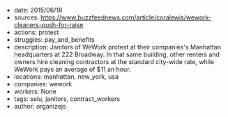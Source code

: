 - date: 2015/06/18
- sources: https://www.buzzfeednews.com/article/coralewis/wework-cleaners-push-for-raise
- actions: protest
- struggles: pay_and_benefits
- description: Janitors of WeWork protest at their companies's Manhattan headquarters at 222 Broadway. In that same building, other renters and owners hire cleaning contractors at the standard city-wide rate, while WeWork pays an average of $11 an hour.
- locations: manhattan, new_york, usa
- companies: wework
- workers: None
- tags: seiu, janitors, contract_workers
- author: organizejs
